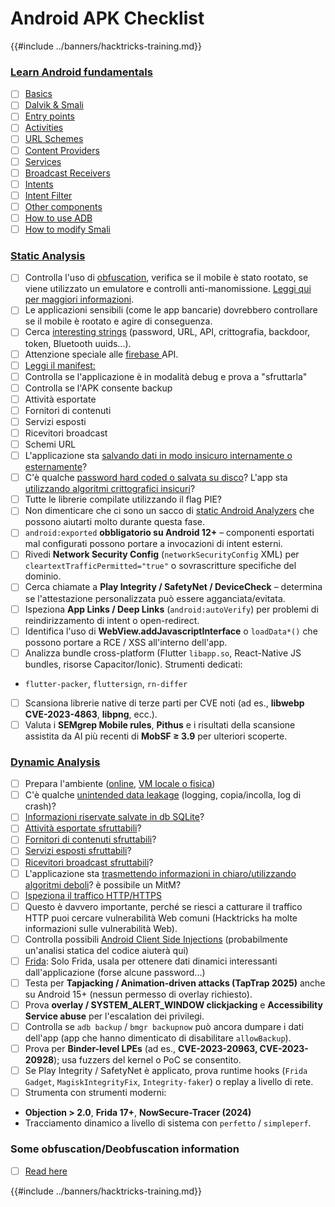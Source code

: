# Android APK Checklist

{{#include ../banners/hacktricks-training.md}}


### [Learn Android fundamentals](android-app-pentesting/index.html#2-android-application-fundamentals)

- [ ] [Basics](android-app-pentesting/index.html#fundamentals-review)
- [ ] [Dalvik & Smali](android-app-pentesting/index.html#dalvik--smali)
- [ ] [Entry points](android-app-pentesting/index.html#application-entry-points)
- [ ] [Activities](android-app-pentesting/index.html#launcher-activity)
- [ ] [URL Schemes](android-app-pentesting/index.html#url-schemes)
- [ ] [Content Providers](android-app-pentesting/index.html#services)
- [ ] [Services](android-app-pentesting/index.html#services-1)
- [ ] [Broadcast Receivers](android-app-pentesting/index.html#broadcast-receivers)
- [ ] [Intents](android-app-pentesting/index.html#intents)
- [ ] [Intent Filter](android-app-pentesting/index.html#intent-filter)
- [ ] [Other components](android-app-pentesting/index.html#other-app-components)
- [ ] [How to use ADB](android-app-pentesting/index.html#adb-android-debug-bridge)
- [ ] [How to modify Smali](android-app-pentesting/index.html#smali)

### [Static Analysis](android-app-pentesting/index.html#static-analysis)

- [ ] Controlla l'uso di [obfuscation](android-checklist.md#some-obfuscation-deobfuscation-information), verifica se il mobile è stato rootato, se viene utilizzato un emulatore e controlli anti-manomissione. [Leggi qui per maggiori informazioni](android-app-pentesting/index.html#other-checks).
- [ ] Le applicazioni sensibili (come le app bancarie) dovrebbero controllare se il mobile è rootato e agire di conseguenza.
- [ ] Cerca [interesting strings](android-app-pentesting/index.html#looking-for-interesting-info) (password, URL, API, crittografia, backdoor, token, Bluetooth uuids...).
- [ ] Attenzione speciale alle [firebase ](android-app-pentesting/index.html#firebase)API.
- [ ] [Leggi il manifest:](android-app-pentesting/index.html#basic-understanding-of-the-application-manifest-xml)
- [ ] Controlla se l'applicazione è in modalità debug e prova a "sfruttarla"
- [ ] Controlla se l'APK consente backup
- [ ] Attività esportate
- [ ] Fornitori di contenuti
- [ ] Servizi esposti
- [ ] Ricevitori broadcast
- [ ] Schemi URL
- [ ] L'applicazione sta [salvando dati in modo insicuro internamente o esternamente](android-app-pentesting/index.html#insecure-data-storage)?
- [ ] C'è qualche [password hard coded o salvata su disco](android-app-pentesting/index.html#poorkeymanagementprocesses)? L'app sta [utilizzando algoritmi crittografici insicuri](android-app-pentesting/index.html#useofinsecureandordeprecatedalgorithms)?
- [ ] Tutte le librerie compilate utilizzando il flag PIE?
- [ ] Non dimenticare che ci sono un sacco di [static Android Analyzers](android-app-pentesting/index.html#automatic-analysis) che possono aiutarti molto durante questa fase.
- [ ] `android:exported` **obbligatorio su Android 12+** – componenti esportati mal configurati possono portare a invocazioni di intent esterni.
- [ ] Rivedi **Network Security Config** (`networkSecurityConfig` XML) per `cleartextTrafficPermitted="true"` o sovrascritture specifiche del dominio.
- [ ] Cerca chiamate a **Play Integrity / SafetyNet / DeviceCheck** – determina se l'attestazione personalizzata può essere agganciata/evitata.
- [ ] Ispeziona **App Links / Deep Links** (`android:autoVerify`) per problemi di reindirizzamento di intent o open-redirect.
- [ ] Identifica l'uso di **WebView.addJavascriptInterface** o `loadData*()` che possono portare a RCE / XSS all'interno dell'app.
- [ ] Analizza bundle cross-platform (Flutter `libapp.so`, React-Native JS bundles, risorse Capacitor/Ionic). Strumenti dedicati:
- `flutter-packer`, `fluttersign`, `rn-differ`
- [ ] Scansiona librerie native di terze parti per CVE noti (ad es., **libwebp CVE-2023-4863**, **libpng**, ecc.).
- [ ] Valuta i **SEMgrep Mobile rules**, **Pithus** e i risultati della scansione assistita da AI più recenti di **MobSF ≥ 3.9** per ulteriori scoperte.

### [Dynamic Analysis](android-app-pentesting/index.html#dynamic-analysis)

- [ ] Prepara l'ambiente ([online](android-app-pentesting/index.html#online-dynamic-analysis), [VM locale o fisica](android-app-pentesting/index.html#local-dynamic-analysis))
- [ ] C'è qualche [unintended data leakage](android-app-pentesting/index.html#unintended-data-leakage) (logging, copia/incolla, log di crash)?
- [ ] [Informazioni riservate salvate in db SQLite](android-app-pentesting/index.html#sqlite-dbs)?
- [ ] [Attività esportate sfruttabili](android-app-pentesting/index.html#exploiting-exported-activities-authorisation-bypass)?
- [ ] [Fornitori di contenuti sfruttabili](android-app-pentesting/index.html#exploiting-content-providers-accessing-and-manipulating-sensitive-information)?
- [ ] [Servizi esposti sfruttabili](android-app-pentesting/index.html#exploiting-services)?
- [ ] [Ricevitori broadcast sfruttabili](android-app-pentesting/index.html#exploiting-broadcast-receivers)?
- [ ] L'applicazione sta [trasmettendo informazioni in chiaro/utilizzando algoritmi deboli](android-app-pentesting/index.html#insufficient-transport-layer-protection)? è possibile un MitM?
- [ ] [Ispeziona il traffico HTTP/HTTPS](android-app-pentesting/index.html#inspecting-http-traffic)
- [ ] Questo è davvero importante, perché se riesci a catturare il traffico HTTP puoi cercare vulnerabilità Web comuni (Hacktricks ha molte informazioni sulle vulnerabilità Web).
- [ ] Controlla possibili [Android Client Side Injections](android-app-pentesting/index.html#android-client-side-injections-and-others) (probabilmente un'analisi statica del codice aiuterà qui)
- [ ] [Frida](android-app-pentesting/index.html#frida): Solo Frida, usala per ottenere dati dinamici interessanti dall'applicazione (forse alcune password...)
- [ ] Testa per **Tapjacking / Animation-driven attacks (TapTrap 2025)** anche su Android 15+ (nessun permesso di overlay richiesto).
- [ ] Prova **overlay / SYSTEM_ALERT_WINDOW clickjacking** e **Accessibility Service abuse** per l'escalation dei privilegi.
- [ ] Controlla se `adb backup` / `bmgr backupnow` può ancora dumpare i dati dell'app (app che hanno dimenticato di disabilitare `allowBackup`).
- [ ] Prova per **Binder-level LPEs** (ad es., **CVE-2023-20963, CVE-2023-20928**); usa fuzzers del kernel o PoC se consentito.
- [ ] Se Play Integrity / SafetyNet è applicato, prova runtime hooks (`Frida Gadget`, `MagiskIntegrityFix`, `Integrity-faker`) o replay a livello di rete.
- [ ] Strumenta con strumenti moderni:
- **Objection > 2.0**, **Frida 17+**, **NowSecure-Tracer (2024)**
- Tracciamento dinamico a livello di sistema con `perfetto` / `simpleperf`.

### Some obfuscation/Deobfuscation information

- [ ] [Read here](android-app-pentesting/index.html#obfuscating-deobfuscating-code)


{{#include ../banners/hacktricks-training.md}}
